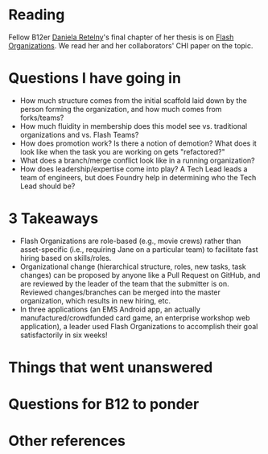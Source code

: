 # Reading
Fellow B12er [Daniela Retelny](http://danielaretelny.com/)'s final chapter of her thesis is on [Flash Organizations](http://hci.stanford.edu/publications/2017/flashorgs/flash-orgs-chi-2017.pdf). We read her and her collaborators' CHI paper on the topic.

# Questions I have going in
* How much structure comes from the initial scaffold laid down by the person forming the organization, and how much comes from forks/teams?
* How much fluidity in membership does this model see vs. traditional organizations and vs. Flash Teams?
* How does promotion work? Is there a notion of demotion? What does it look like when the task you are working on gets "refactored?"
* What does a branch/merge conflict look like in a running organization?
* How does leadership/expertise come into play? A Tech Lead leads a team of engineers, but does Foundry help in determining who the Tech Lead should be?

# 3 Takeaways
* Flash Organizations are role-based (e.g., movie crews) rather than asset-specific (i.e., requiring Jane on a particular team) to facilitate fast hiring based on skills/roles.
* Organizational change (hierarchical structure, roles, new tasks, task changes) can be proposed by anyone like a Pull Request on GitHub, and are reviewed by the leader of the team that the submitter is on. Reviewed changes/branches can be merged into the master organization, which results in new hiring, etc.
* In three applications (an EMS Android app, an actually manufactured/crowdfunded card game, an enterprise workshop web application), a leader used Flash Organizations to accomplish their goal satisfactorily in six weeks!

# Things that went unanswered


# Questions for B12 to ponder



# Other references
